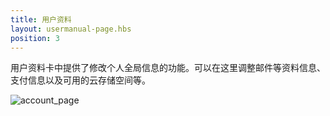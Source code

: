 ```yaml
---
title: 用户资料
layout: usermanual-page.hbs
position: 3
---
```


用户资料卡中提供了修改个人全局信息的功能。可以在这里调整邮件等资料信息、支付信息以及可用的云存储空间等。

![account_page][1]

[1]: /images/platform/account.png "Account"

